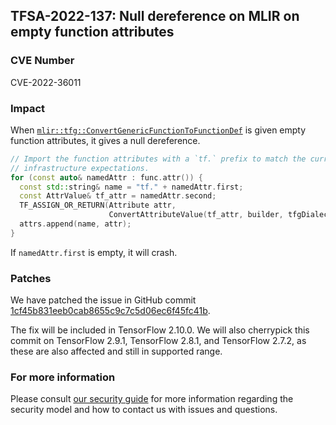 ## TFSA-2022-137: Null dereference on MLIR on empty function attributes

### CVE Number
CVE-2022-36011

### Impact
When [`mlir::tfg::ConvertGenericFunctionToFunctionDef`](https://github.com/tensorflow/tensorflow/blob/master/tensorflow/core/ir/importexport/functiondef_import.cc) is given empty function attributes, it gives a null dereference.
```cpp
// Import the function attributes with a `tf.` prefix to match the current
// infrastructure expectations.
for (const auto& namedAttr : func.attr()) {
  const std::string& name = "tf." + namedAttr.first;
  const AttrValue& tf_attr = namedAttr.second;
  TF_ASSIGN_OR_RETURN(Attribute attr,
                      ConvertAttributeValue(tf_attr, builder, tfgDialect));
  attrs.append(name, attr);
}
```
If `namedAttr.first` is empty, it will crash.

### Patches
We have patched the issue in GitHub commit [1cf45b831eeb0cab8655c9c7c5d06ec6f45fc41b](https://github.com/tensorflow/tensorflow/commit/1cf45b831eeb0cab8655c9c7c5d06ec6f45fc41b).

The fix will be included in TensorFlow 2.10.0. We will also cherrypick this commit on TensorFlow 2.9.1, TensorFlow 2.8.1, and TensorFlow 2.7.2, as these are also affected and still in supported range.


### For more information
Please consult [our security guide](https://github.com/tensorflow/tensorflow/blob/master/SECURITY.md) for more information regarding the security model and how to contact us with issues and questions.
